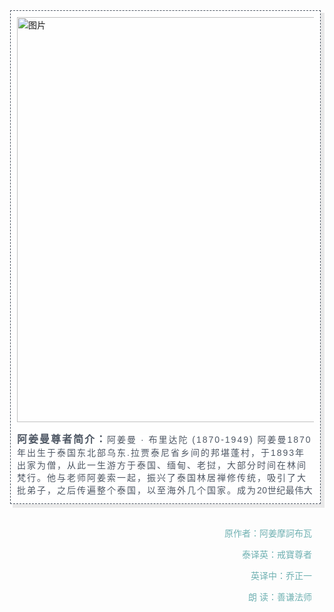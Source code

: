 <section style="margin-top: 20px; margin-bottom: 10px; margin-left: 5px; max-width: 100%; box-sizing: border-box !important; overflow-wrap: break-word !important; visibility: visible;" data-darkmode-bgcolor-16618182276088="rgb(25, 25, 25)" data-darkmode-original-bgcolor-16618182276088="#fff|rgb(255, 255, 255)"><section style="padding: 1px; max-width: 100%; background-color: rgb(233, 233, 233); box-sizing: border-box !important; overflow-wrap: break-word !important; visibility: visible;" data-darkmode-bgcolor-16618182276088="rgb(47, 47, 47)" data-darkmode-original-bgcolor-16618182276088="#fff|rgb(255, 255, 255)|rgb(233, 233, 233)" data-style="padding: 1px; max-width: 100%; background-color: rgb(233, 233, 233); box-sizing: border-box !important; overflow-wrap: break-word !important;" class="js_darkmode__3"><section style="margin: -5px 5px 5px -5px; padding: 10px; max-width: 100%; background-color: rgb(254, 254, 254); border-width: 1px; border-style: dashed; border-color: rgb(78, 87, 100); box-sizing: border-box !important; overflow-wrap: break-word !important; visibility: visible;" data-darkmode-bgcolor-16618182276088="rgb(26, 26, 26)" data-darkmode-original-bgcolor-16618182276088="#fff|rgb(255, 255, 255)|rgb(233, 233, 233)|rgb(254, 254, 254)" data-style="margin: -5px 5px 5px -5px; padding: 10px; max-width: 100%; background-color: rgb(254, 254, 254); border-width: 1px; border-style: dashed; border-color: rgb(78, 87, 100); box-sizing: border-box !important; overflow-wrap: break-word !important;" class="js_darkmode__4"><section style="max-width: 100%; box-sizing: border-box !important; overflow-wrap: break-word !important; visibility: visible;" data-darkmode-bgcolor-16618182276088="rgb(26, 26, 26)" data-darkmode-original-bgcolor-16618182276088="#fff|rgb(255, 255, 255)|rgb(233, 233, 233)|rgb(254, 254, 254)">
<img data-backh="360" data-backw="364" data-ratio="0.989010989010989" data-type="jpeg" data-w="364" data-src="https://mmbiz.qpic.cn/sz_mmbiz_jpg/EPibMPEgM1SLxBwicqqQMureeMRXJcUWSYjUkRIpLKwcdmKa4ycr5DMQiczF9ZXPORekDnRhBxdvlAibuCK4Fu32HA/640?wx_fmt=jpeg" style="box-sizing: border-box !important; overflow-wrap: break-word !important; visibility: visible !important; width: 648px !important; display: initial; height: auto !important;" data-index="3" data-origin-display="" _width="648px" data-darkmode-bgcolor-16618182276088="rgb(26, 26, 26)" data-darkmode-original-bgcolor-16618182276088="#fff|rgb(255, 255, 255)|rgb(233, 233, 233)|rgb(254, 254, 254)" crossorigin="anonymous" alt="图片" src="./img/00.jpg" data-fail="0">
<!-- <img src=./img/00.jpg> -->
</section>
<section data-width="100%" style="max-width: 100%; display: inline-block; width: 648px; height: 120px; vertical-align: top; overflow-y: auto; box-sizing: border-box !important; overflow-wrap: break-word !important; visibility: visible;" data-darkmode-bgcolor-16618182276088="rgb(26, 26, 26)" data-darkmode-original-bgcolor-16618182276088="#fff|rgb(255, 255, 255)|rgb(233, 233, 233)|rgb(254, 254, 254)"><section style="max-width: 100%; overflow-x: hidden; color: rgb(78, 87, 100); box-sizing: border-box !important; overflow-wrap: break-word !important; visibility: visible;" data-darkmode-bgcolor-16618182276088="rgb(26, 26, 26)" data-darkmode-original-bgcolor-16618182276088="#fff|rgb(255, 255, 255)|rgb(233, 233, 233)|rgb(254, 254, 254)" data-darkmode-color-16618182276088="rgb(126, 138, 155)" data-darkmode-original-color-16618182276088="#fff|rgb(78, 87, 100)" data-style="max-width: 100%; overflow-x: hidden; color: rgb(78, 87, 100); box-sizing: border-box !important; overflow-wrap: break-word !important;" class="js_darkmode__5"><section style="margin-top: 10px; max-width: 100%; box-sizing: border-box !important; overflow-wrap: break-word !important; visibility: visible;" data-darkmode-bgcolor-16618182276088="rgb(26, 26, 26)" data-darkmode-original-bgcolor-16618182276088="#fff|rgb(255, 255, 255)|rgb(233, 233, 233)|rgb(254, 254, 254)" data-darkmode-color-16618182276088="rgb(126, 138, 155)" data-darkmode-original-color-16618182276088="#fff|rgb(78, 87, 100)"><p style="max-width: 100%; min-height: 1em; letter-spacing: 2px; box-sizing: border-box !important; overflow-wrap: break-word !important; visibility: visible;" data-darkmode-bgcolor-16618182276088="rgb(26, 26, 26)" data-darkmode-original-bgcolor-16618182276088="#fff|rgb(255, 255, 255)|rgb(233, 233, 233)|rgb(254, 254, 254)" data-darkmode-color-16618182276088="rgb(126, 138, 155)" data-darkmode-original-color-16618182276088="#fff|rgb(78, 87, 100)"><strong style="max-width: 100%; box-sizing: border-box !important; overflow-wrap: break-word !important; visibility: visible;" data-darkmode-bgcolor-16618182276088="rgb(26, 26, 26)" data-darkmode-original-bgcolor-16618182276088="#fff|rgb(255, 255, 255)|rgb(233, 233, 233)|rgb(254, 254, 254)" data-darkmode-color-16618182276088="rgb(126, 138, 155)" data-darkmode-original-color-16618182276088="#fff|rgb(78, 87, 100)"><span style="max-width: 100%; font-family: arial, sans-serif; text-align: start; text-indent: 28px; background-color: rgb(255, 255, 255); font-size: 16px; box-sizing: border-box !important; overflow-wrap: break-word !important; visibility: visible;" data-darkmode-bgcolor-16618182276088="rgb(25, 25, 25)" data-darkmode-original-bgcolor-16618182276088="#fff|rgb(255, 255, 255)|rgb(233, 233, 233)|rgb(254, 254, 254)|rgb(255, 255, 255)" data-darkmode-color-16618182276088="rgb(126, 138, 155)" data-darkmode-original-color-16618182276088="#fff|rgb(78, 87, 100)" data-style="max-width: 100%; font-family: arial, sans-serif; text-align: start; text-indent: 28px; background-color: rgb(255, 255, 255); font-size: 16px; box-sizing: border-box !important; overflow-wrap: break-word !important;" class="js_darkmode__6">阿姜曼尊者简介：</span></strong><span style="max-width: 100%; font-family: arial, sans-serif; font-size: 14px; text-align: start; text-indent: 28px; background-color: rgb(255, 255, 255); box-sizing: border-box !important; overflow-wrap: break-word !important; visibility: visible;" data-darkmode-bgcolor-16618182276088="rgb(25, 25, 25)" data-darkmode-original-bgcolor-16618182276088="#fff|rgb(255, 255, 255)|rgb(233, 233, 233)|rgb(254, 254, 254)|rgb(255, 255, 255)" data-darkmode-color-16618182276088="rgb(126, 138, 155)" data-darkmode-original-color-16618182276088="#fff|rgb(78, 87, 100)" data-style="max-width: 100%; font-family: arial, sans-serif; font-size: 14px; text-align: start; text-indent: 28px; background-color: rgb(255, 255, 255); box-sizing: border-box !important; overflow-wrap: break-word !important;" class="js_darkmode__7">阿姜曼 · 布里达陀 (1870-1949) 阿姜曼1870年出生于泰国东北部乌东.拉贾泰尼省乡间的邦堪蓬村，于1893年出家为僧，从此一生游方于泰国、缅甸、老挝，大部分时间在林间梵行。他与老师</span><span style="max-width: 100%; font-size: 14px; box-sizing: border-box !important; overflow-wrap: break-word !important; visibility: visible;" data-darkmode-bgcolor-16618182276088="rgb(26, 26, 26)" data-darkmode-original-bgcolor-16618182276088="#fff|rgb(255, 255, 255)|rgb(233, 233, 233)|rgb(254, 254, 254)" data-darkmode-color-16618182276088="rgb(126, 138, 155)" data-darkmode-original-color-16618182276088="#fff|rgb(78, 87, 100)">阿姜索</span><span style="max-width: 100%; font-family: arial, sans-serif; font-size: 14px; text-align: start; text-indent: 28px; background-color: rgb(255, 255, 255); box-sizing: border-box !important; overflow-wrap: break-word !important; visibility: visible;" data-darkmode-bgcolor-16618182276088="rgb(25, 25, 25)" data-darkmode-original-bgcolor-16618182276088="#fff|rgb(255, 255, 255)|rgb(233, 233, 233)|rgb(254, 254, 254)|rgb(255, 255, 255)" data-darkmode-color-16618182276088="rgb(126, 138, 155)" data-darkmode-original-color-16618182276088="#fff|rgb(78, 87, 100)" data-style="max-width: 100%; font-family: arial, sans-serif; font-size: 14px; text-align: start; text-indent: 28px; background-color: rgb(255, 255, 255); box-sizing: border-box !important; overflow-wrap: break-word !important;" class="js_darkmode__8">一起，振兴了泰国林居禅修传统，吸引了大批弟子，之后传遍整个泰国，以至海外几个国家。成为</span><span style="max-width: 100%; letter-spacing: 0.544px; background-color: rgb(255, 255, 255); font-family: arial, sans-serif; font-size: 14px; text-align: start; text-indent: 28px; box-sizing: border-box !important; overflow-wrap: break-word !important; visibility: visible;" data-darkmode-bgcolor-16618182276088="rgb(25, 25, 25)" data-darkmode-original-bgcolor-16618182276088="#fff|rgb(255, 255, 255)|rgb(233, 233, 233)|rgb(254, 254, 254)|rgb(255, 255, 255)" data-darkmode-color-16618182276088="rgb(126, 138, 155)" data-darkmode-original-color-16618182276088="#fff|rgb(78, 87, 100)" data-style="max-width: 100%; letter-spacing: 0.544px; background-color: rgb(255, 255, 255); font-family: arial, sans-serif; font-size: 14px; text-align: start; text-indent: 28px; box-sizing: border-box !important; overflow-wrap: break-word !important;" class="js_darkmode__9">20世纪最伟大的森林禅师，几乎所有二十世纪泰国最有成就与最受尊敬的禅师，不是直接师承于他，就是受到他的深刻影响，阿姜查尊者就是其中一位。</span></p></section></section></section></section></section></section>

<div style="float:right; padding:20px;text-align:right; color: rgb(112, 177, 178); writing-mode: horizontal-tb; direction: rtl;">
原作者：阿姜摩訶布瓦 

泰译英：戒寶尊者 

英译中：乔正一

朗   读：善谦法师

</div>
<div style="clear:both"></div>
